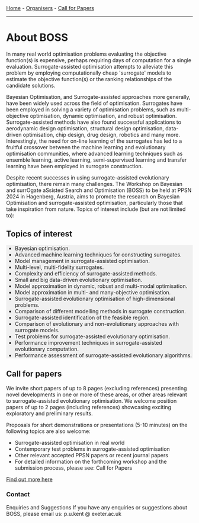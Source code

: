 <div class="menu-bar">
    <a href="https://kentwar.github.io/BOSS2024/">Home</a> -
    <a href="./organisers.md">Organisers</a> -
    <a href="./call.md">Call for Papers</a>
</div>

---

# About BOSS

In many real world optimisation problems evaluating the objective function(s) is expensive, perhaps requiring days of computation for a single evaluation. Surrogate-assisted optimisation attempts to alleviate this problem by employing computationally cheap 'surrogate' models to estimate the objective function(s) or the ranking relationships of the candidate solutions.

Bayesian Optimisation, and Surrogate-assisted approaches more generally, have been widely used across the field of optimisation. Surrogates have been employed in solving a variety of optimisation problems, such as multi-objective optimisation, dynamic optimisation, and robust optimisation. Surrogate-assisted methods have also found successful applications to aerodynamic design optimisation, structural design optimisation, data-driven optimisation, chip design, drug design, robotics and many more. Interestingly, the need for on-line learning of the surrogates has led to a fruitful crossover between the machine learning and evolutionary optimisation communities, where advanced learning techniques such as ensemble learning, active learning, semi-supervised learning and transfer learning have been employed in surrogate construction.

Despite recent successes in using surrogate-assisted evolutionary optimisation, there remain many challenges. The Workshop on Bayesian and surrOgate aSsisted Search and Optimisation (BOSS) to be held at PPSN 2024 in Hagenberg, Austria, aims to promote the research on Bayesian Optimisation and surrogate-assisted optimisation, particularly those that take inspiration from nature. Topics of interest include (but are not limited to):

## Topics of interest

<div style="background-color: #f0f0f0">

<ul>
<li>Bayesian optimisation.</li>
<li>Advanced machine learning techniques for constructing surrogates.</li>
<li>Model management in surrogate-assisted optimisation.</li>
<li>Multi-level, multi-fidelity surrogates.</li>
<li>Complexity and efficiency of surrogate-assisted methods.</li>
<li>Small and big data-driven evolutionary optimisation.</li>
<li>Model approximation in dynamic, robust and multi-modal optimisation.</li>
<li>Model approximation in multi- and many-objective optimisation.</li>
<li>Surrogate-assisted evolutionary optimisation of high-dimensional problems.</li>
<li>Comparison of different modelling methods in surrogate construction.</li>
<li>Surrogate-assisted identification of the feasible region.</li>
<li>Comparison of evolutionary and non-evolutionary approaches with surrogate models.</li>
<li>Test problems for surrogate-assisted evolutionary optimisation.</li>
<li>Performance improvement techniques in surrogate-assisted evolutionary computation.</li>
<li>Performance assessment of surrogate-assisted evolutionary algorithms.</li>
</ul>

</div>

## Call for papers

We invite short papers of up to 8 pages (excluding references) presenting novel developments in one or more of these areas, or other areas relevant to surrogate-assisted evolutionary optimisation. We welcome position papers of up to 2 pages (including references) showcasing exciting exploratory and preliminary results.

Proposals for short demonstrations or presentations (5-10 minutes) on the following topics are also welcome:

- Surrogate-assisted optimisation in real world
- Contemporary test problems in surrogate-assisted optimisation
- Other relevant accepted PPSN papers or recent journal papers
- For detailed information on the forthcoming workshop and the submission process, please see: Call for Papers

<a href="./call.md">Find out more here</a>

### Contact

Enquiries and Suggestions
If you have any enquiries or suggestions about BOSS, please email us:
p.u.kent @ exeter.ac.uk
